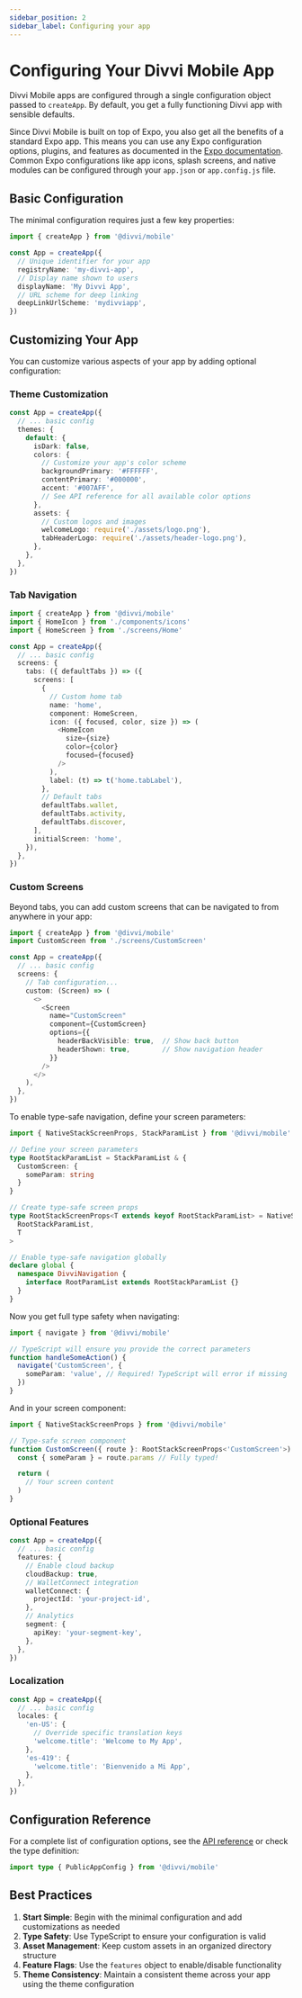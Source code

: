 ```yaml
---
sidebar_position: 2
sidebar_label: Configuring your app
---
```


# Configuring Your Divvi Mobile App

Divvi Mobile apps are configured through a single configuration object passed to `createApp`. By default, you get a fully functioning Divvi app with sensible defaults.

Since Divvi Mobile is built on top of Expo, you also get all the benefits of a standard Expo app. This means you can use any Expo configuration options, plugins, and features as documented in the [Expo documentation](https://docs.expo.dev/). Common Expo configurations like app icons, splash screens, and native modules can be configured through your `app.json` or `app.config.js` file.

## Basic Configuration

The minimal configuration requires just a few key properties:

```typescript
import { createApp } from '@divvi/mobile'

const App = createApp({
  // Unique identifier for your app
  registryName: 'my-divvi-app',
  // Display name shown to users
  displayName: 'My Divvi App',
  // URL scheme for deep linking
  deepLinkUrlScheme: 'mydivviapp',
})
```

## Customizing Your App

You can customize various aspects of your app by adding optional configuration:

### Theme Customization

```typescript
const App = createApp({
  // ... basic config
  themes: {
    default: {
      isDark: false,
      colors: {
        // Customize your app's color scheme
        backgroundPrimary: '#FFFFFF',
        contentPrimary: '#000000',
        accent: '#007AFF',
        // See API reference for all available color options
      },
      assets: {
        // Custom logos and images
        welcomeLogo: require('./assets/logo.png'),
        tabHeaderLogo: require('./assets/header-logo.png'),
      },
    },
  },
})
```

### Tab Navigation

```typescript
import { createApp } from '@divvi/mobile'
import { HomeIcon } from './components/icons'
import { HomeScreen } from './screens/Home'

const App = createApp({
  // ... basic config
  screens: {
    tabs: ({ defaultTabs }) => ({
      screens: [
        {
          // Custom home tab
          name: 'home',
          component: HomeScreen,
          icon: ({ focused, color, size }) => (
            <HomeIcon
              size={size}
              color={color}
              focused={focused}
            />
          ),
          label: (t) => t('home.tabLabel'),
        },
        // Default tabs
        defaultTabs.wallet,
        defaultTabs.activity,
        defaultTabs.discover,
      ],
      initialScreen: 'home',
    }),
  },
})
```

### Custom Screens

Beyond tabs, you can add custom screens that can be navigated to from anywhere in your app:

```typescript
import { createApp } from '@divvi/mobile'
import CustomScreen from './screens/CustomScreen'

const App = createApp({
  // ... basic config
  screens: {
    // Tab configuration...
    custom: (Screen) => (
      <>
        <Screen
          name="CustomScreen"
          component={CustomScreen}
          options={{
            headerBackVisible: true,  // Show back button
            headerShown: true,        // Show navigation header
          }}
        />
      </>
    ),
  },
})
```

To enable type-safe navigation, define your screen parameters:

```typescript
import { NativeStackScreenProps, StackParamList } from '@divvi/mobile'

// Define your screen parameters
type RootStackParamList = StackParamList & {
  CustomScreen: {
    someParam: string
  }
}

// Create type-safe screen props
type RootStackScreenProps<T extends keyof RootStackParamList> = NativeStackScreenProps<
  RootStackParamList,
  T
>

// Enable type-safe navigation globally
declare global {
  namespace DivviNavigation {
    interface RootParamList extends RootStackParamList {}
  }
}
```

Now you get full type safety when navigating:

```typescript
import { navigate } from '@divvi/mobile'

// TypeScript will ensure you provide the correct parameters
function handleSomeAction() {
  navigate('CustomScreen', {
    someParam: 'value', // Required! TypeScript will error if missing
  })
}
```

And in your screen component:

```typescript
import { NativeStackScreenProps } from '@divvi/mobile'

// Type-safe screen component
function CustomScreen({ route }: RootStackScreenProps<'CustomScreen'>) {
  const { someParam } = route.params // Fully typed!

  return (
    // Your screen content
  )
}
```

### Optional Features

```typescript
const App = createApp({
  // ... basic config
  features: {
    // Enable cloud backup
    cloudBackup: true,
    // WalletConnect integration
    walletConnect: {
      projectId: 'your-project-id',
    },
    // Analytics
    segment: {
      apiKey: 'your-segment-key',
    },
  },
})
```

### Localization

```typescript
const App = createApp({
  // ... basic config
  locales: {
    'en-US': {
      // Override specific translation keys
      'welcome.title': 'Welcome to My App',
    },
    'es-419': {
      'welcome.title': 'Bienvenido a Mi App',
    },
  },
})
```

## Configuration Reference

For a complete list of configuration options, see the [API reference](api-reference.md) or check the type definition:

```typescript
import type { PublicAppConfig } from '@divvi/mobile'
```

## Best Practices

1. **Start Simple**: Begin with the minimal configuration and add customizations as needed
2. **Type Safety**: Use TypeScript to ensure your configuration is valid
3. **Asset Management**: Keep custom assets in an organized directory structure
4. **Feature Flags**: Use the `features` object to enable/disable functionality
5. **Theme Consistency**: Maintain a consistent theme across your app using the theme configuration
